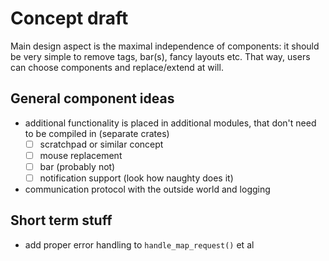 # Concept draft
Main design aspect is the maximal independence of components: it should be
very simple to remove tags, bar(s), fancy layouts etc.
That way, users can choose components and replace/extend at will.

## General component ideas
* additional functionality is placed in additional modules, that don't need
  to be compiled in (separate crates)
  * [ ] scratchpad or similar concept
  * [ ] mouse replacement
  * [ ] bar (probably not)
  * [ ] notification support (look how naughty does it)
* communication protocol with the outside world and logging

## Short term stuff
* add proper error handling to `handle_map_request()` et al
